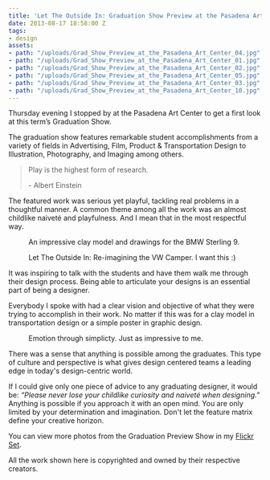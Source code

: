 ```yaml
---
title: 'Let The Outside In: Graduation Show Preview at the Pasadena Art Center'
date: 2013-08-17 18:58:00 Z
tags:
- design
assets:
- path: "/uploads/Grad_Show_Preview_at_the_Pasadena_Art_Center_04.jpg"
- path: "/uploads/Grad_Show_Preview_at_the_Pasadena_Art_Center_01.jpg"
- path: "/uploads/Grad_Show_Preview_at_the_Pasadena_Art_Center_02.jpg"
- path: "/uploads/Grad_Show_Preview_at_the_Pasadena_Art_Center_05.jpg"
- path: "/uploads/Grad_Show_Preview_at_the_Pasadena_Art_Center_03.jpg"
- path: "/uploads/Grad_Show_Preview_at_the_Pasadena_Art_Center_10.jpg"
---
```


Thursday evening I stopped by at the Pasadena Art Center to get a first look at this term’s Graduation Show.

The graduation show features remarkable student accomplishments from a variety of fields in Advertising, Film, Product & Transportation Design to Illustration, Photography, and Imaging among others.

> Play is the highest form of research.<footer> - Albert Einstein</footer>

The featured work was serious yet playful, tackling real problems in a thoughtful manner. A common theme among all the work was an almost childlike naiveté and playfulness. And I mean that in the most respectful way. 

<figure>
<img src="/uploads/Grad_Show_Preview_at_the_Pasadena_Art_Center_05.jpg" alt="">
<figcaption>
An impressive clay model and drawings for the BMW Sterling 9.
</figcaption>
</figure>

<figure>
<img src="/uploads/Grad_Show_Preview_at_the_Pasadena_Art_Center_04.jpg" alt="">
<figcaption>
Let The Outside In: Re-imagining the VW Camper. I want this :)
</figcaption>
</figure>

It was inspiring to talk with the students and have them walk me through their design process. Being able to articulate your designs is an essential part of being a designer.

Everybody I spoke with had a clear vision and objective of what they were trying to accomplish in their work. No matter if this was for a clay model in transportation design or a simple poster in graphic design.

<figure>
<img src="/uploads/Grad_Show_Preview_at_the_Pasadena_Art_Center_02.jpg" alt="">
<figcaption>
Emotion through simplicty. Just as impressive to me.
</figcaption>
</figure>

There was a sense that anything is possible among the graduates. This type of culture and perspective is what gives design centered teams a leading edge in today's design-centric world.

If I could give only one piece of advice to any graduating designer, it would be: *“Please never lose your childlike curiosity and naiveté when designing.”* Anything is possible if you approach it with an open mind. You are only limited by your determination and imagination. Don't let the feature matrix define your creative horizon.

You can view more photos from the Graduation Preview Show in my [Flickr Set](http://www.flickr.com/photos/kaigradert/sets/72157641610989104/).

<p class="footnote">All the work shown here is copyrighted and owned by their respective creators.</p>
